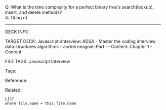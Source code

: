 Q: What is the time complexity for a perfect binary tree's search(lookup), insert, and delete methods?  
A: O(log n)
<!--ID: 1690032123697-->

---

DECK INFO

TARGET DECK: Javascript::Interview::ADSA - Master the coding interview data structures algorithms - andrei neagoie::Part I - Content::Chapter 1 - Content

FILE TAGS: Javascript Interview

Tags:

Reference:

Related:

```dataview
LIST
where file.name = this.file.name
```
